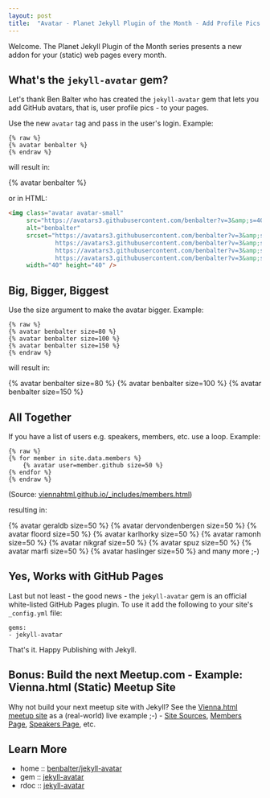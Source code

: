 ```yaml
---
layout: post
title:  "Avatar - Planet Jekyll Plugin of the Month - Add Profile Pics (Speakers, Members, etc.) to Your Pages"
---
```



Welcome. 
The Planet Jekyll Plugin of the Month series presents a new addon for your (static) web pages
every month.



## What's the `jekyll-avatar` gem?

Let's thank
Ben Balter who has created the `jekyll-avatar` gem 
that lets you add GitHub avatars, 
that is, user profile pics - to your pages.


Use the new `avatar` tag and pass in the user's login. Example:

```
{% raw %}
{% avatar benbalter %}
{% endraw %}
```

will result in:

{% avatar benbalter %}

or in HTML:

```html
<img class="avatar avatar-small" 
     src="https://avatars3.githubusercontent.com/benbalter?v=3&amp;s=40" 
     alt="benbalter" 
     srcset="https://avatars3.githubusercontent.com/benbalter?v=3&amp;s=40 1x, 
             https://avatars3.githubusercontent.com/benbalter?v=3&amp;s=80 2x, 
             https://avatars3.githubusercontent.com/benbalter?v=3&amp;s=120 3x, 
             https://avatars3.githubusercontent.com/benbalter?v=3&amp;s=160 4x" 
     width="40" height="40" />
```


## Big, Bigger, Biggest

Use the size argument to make the avatar bigger. Example:

```
{% raw %}
{% avatar benbalter size=80 %}
{% avatar benbalter size=100 %}
{% avatar benbalter size=150 %}
{% endraw %}
```

will result in:

{% avatar benbalter size=80 %}
{% avatar benbalter size=100 %}
{% avatar benbalter size=150 %}


## All Together 

If you have a list of users e.g. speakers, members, etc. 
use a loop. Example:

```
{% raw %}
{% for member in site.data.members %}
    {% avatar user=member.github size=50 %}
{% endfor %}
{% endraw %}

```

(Source: [viennahtml.github.io/_includes/members.html](https://github.com/viennahtml/viennahtml.github.io/blob/master/_includes/members.html))

resulting in:

{% avatar geraldb size=50 %}
{% avatar dervondenbergen size=50 %}
{% avatar floord size=50 %}
{% avatar karlhorky size=50 %}
{% avatar ramonh size=50 %} 
{% avatar nikgraf size=50 %} 
{% avatar spuz size=50 %} 
{% avatar marfi size=50 %} 
{% avatar haslinger size=50 %} 
and many more ;-)


## Yes, Works with GitHub Pages 

Last but not least - the good news - the `jekyll-avatar` gem is an official 
white-listed GitHub Pages plugin. To use it add the following 
to your site's `_config.yml` file:

```
gems:
- jekyll-avatar
```

That's it. Happy Publishing with Jekyll.

## Bonus: Build the next Meetup.com - Example: Vienna.html (Static) Meetup Site

Why not build your next meetup site with Jekyll?
See the [Vienna.html meetup site](http://viennahtml.github.io/) as a (real-world) live example ;-) - 
[Site Sources](https://github.com/viennahtml/viennahtml.github.io), 
[Members Page](http://viennahtml.github.io/members), 
[Speakers Page](http://viennahtml.github.io/speakers), etc.

## Learn More

- home :: [benbalter/jekyll-avatar](https://github.com/benbalter/jekyll-avatar)
- gem :: [jekyll-avatar](https://rubygems.org/gems/jekyll-avatar)
- rdoc :: [jekyll-avatar](http://rubydoc.info/gems/jekyll-avatar)
